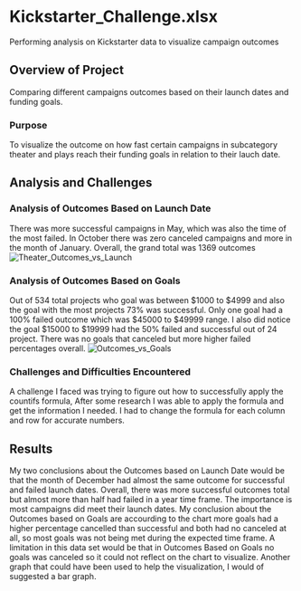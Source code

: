 # Kickstarter_Challenge.xlsx
Performing analysis on Kickstarter data to visualize campaign outcomes
## Overview of Project
Comparing different campaigns outcomes based on their launch dates and funding goals.
### Purpose
To visualize the outcome on how fast certain campaigns in subcategory theater and plays reach their funding goals in relation to their lauch date.
## Analysis and Challenges
### Analysis of Outcomes Based on Launch Date
There was more successful campaigns in May, which was also the time of the most failed. In October there was zero canceled campaigns and more in the month of January. Overall, the grand total was 1369 outcomes![Theater_Outcomes_vs_Launch](https://user-images.githubusercontent.com/101304672/159417568-c02d07ba-8fc9-46e6-b60e-159662c7db6e.png)
### Analysis of Outcomes Based on Goals
Out of 534 total projects who goal was between $1000 to $4999 and also the goal with the most projects 73% was successful. Only one goal had a 100% failed outcome which was $45000 to $49999 range. I also did notice the goal $15000 to $19999 had the 50% failed and successful out of 24 project. There was no goals that canceled but more higher failed percentages overall.
![Outcomes_vs_Goals](https://user-images.githubusercontent.com/101304672/159417514-5742b7ef-34ee-4399-a652-ce9c74243b38.png)
### Challenges and Difficulties Encountered
A challenge I faced was trying to figure out how to successfully apply the countifs formula, After some research I was able to apply the formula and get the information I needed. I had to change the formula for each column and row for accurate numbers.
## Results
My two conclusions about the Outcomes based on Launch Date would be that the month of December had almost the same outcome for successful and failed launch dates. Overall, there was more successful outcomes total but almost more than half had failed in a year time frame. The importance is most campaigns did meet their launch dates.
My conclusion about the Outcomes based on Goals are accourding to the chart more goals had a higher percentage cancelled than successful and both had no canceled at all, so most goals was not being met during the expected time frame.
A limitation in this data set would be that in Outcomes Based on Goals no goals was canceled so it could not reflect on the chart to visualize. 
Another graph that could have been used to help the visualization, I would of suggested a bar graph.
